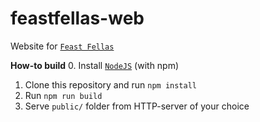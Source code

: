 feastfellas-web
==============
Website for [`Feast Fellas`](https://www.facebook.com/feastfellas/)

**How-to build**
0. Install [`NodeJS`](https://nodejs.org/en/) (with npm)
1. Clone this repository and run `npm install`
2. Run `npm run build`
3. Serve `public/` folder from HTTP-server of your choice
